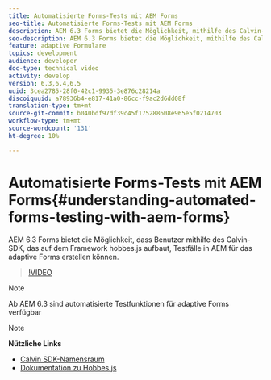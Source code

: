 ```yaml
---
title: Automatisierte Forms-Tests mit AEM Forms
seo-title: Automatisierte Forms-Tests mit AEM Forms
description: AEM 6.3 Forms bietet die Möglichkeit, mithilfe des Calvin-SDK, das auf dem Framework hobbes.js basiert, Testfälle in AEM für das adaptive Forms zu erstellen.
seo-description: AEM 6.3 Forms bietet die Möglichkeit, mithilfe des Calvin-SDK, das auf dem Framework hobbes.js basiert, Testfälle in AEM für das adaptive Forms zu erstellen.
feature: adaptive Formulare
topics: development
audience: developer
doc-type: technical video
activity: develop
version: 6.3,6.4,6.5
uuid: 3cea2785-28f0-42c1-9935-3e876c28214a
discoiquuid: a78936b4-e817-41a0-86cc-f9ac2d6dd08f
translation-type: tm+mt
source-git-commit: b040bdf97df39c45f175288608e965e5f0214703
workflow-type: tm+mt
source-wordcount: '131'
ht-degree: 10%

---
```



# Automatisierte Forms-Tests mit AEM Forms{#understanding-automated-forms-testing-with-aem-forms}

AEM 6.3 Forms bietet die Möglichkeit, dass Benutzer mithilfe des Calvin-SDK, das auf dem Framework hobbes.js aufbaut, Testfälle in AEM für das adaptive Forms erstellen können.

>[!VIDEO](https://video.tv.adobe.com/v/19700/)

>[!NOTE]
>
>Ab AEM 6.3 sind automatisierte Testfunktionen für adaptive Forms verfügbar

>[!NOTE]
>
>**Nützliche Links**
>
>* [Calvin SDK-Namensraum](https://helpx.adobe.com/de/aem-forms/6-3/calvin-sdk-javascript-api/calvin.html)
>* [Dokumentation zu Hobbes.js](https://docs.adobe.com/docs/de/aem/6-3/develop/ref/test-api/index.html)

